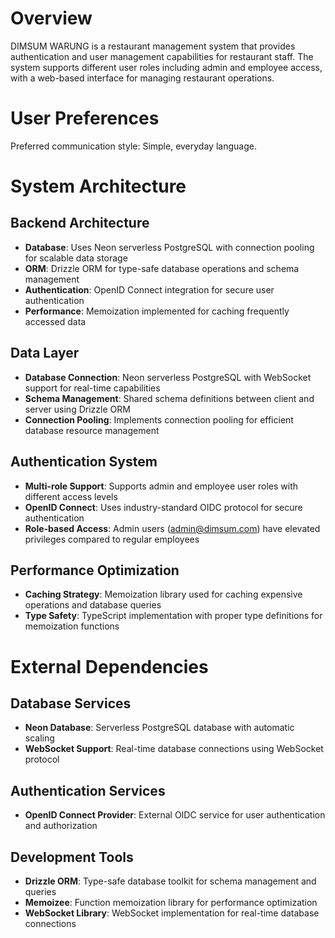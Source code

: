 # Overview

DIMSUM WARUNG is a restaurant management system that provides authentication and user management capabilities for restaurant staff. The system supports different user roles including admin and employee access, with a web-based interface for managing restaurant operations.

# User Preferences

Preferred communication style: Simple, everyday language.

# System Architecture

## Backend Architecture
- **Database**: Uses Neon serverless PostgreSQL with connection pooling for scalable data storage
- **ORM**: Drizzle ORM for type-safe database operations and schema management
- **Authentication**: OpenID Connect integration for secure user authentication
- **Performance**: Memoization implemented for caching frequently accessed data

## Data Layer
- **Database Connection**: Neon serverless PostgreSQL with WebSocket support for real-time capabilities
- **Schema Management**: Shared schema definitions between client and server using Drizzle ORM
- **Connection Pooling**: Implements connection pooling for efficient database resource management

## Authentication System
- **Multi-role Support**: Supports admin and employee user roles with different access levels
- **OpenID Connect**: Uses industry-standard OIDC protocol for secure authentication
- **Role-based Access**: Admin users (admin@dimsum.com) have elevated privileges compared to regular employees

## Performance Optimization
- **Caching Strategy**: Memoization library used for caching expensive operations and database queries
- **Type Safety**: TypeScript implementation with proper type definitions for memoization functions

# External Dependencies

## Database Services
- **Neon Database**: Serverless PostgreSQL database with automatic scaling
- **WebSocket Support**: Real-time database connections using WebSocket protocol

## Authentication Services
- **OpenID Connect Provider**: External OIDC service for user authentication and authorization

## Development Tools
- **Drizzle ORM**: Type-safe database toolkit for schema management and queries
- **Memoizee**: Function memoization library for performance optimization
- **WebSocket Library**: WebSocket implementation for real-time database connections